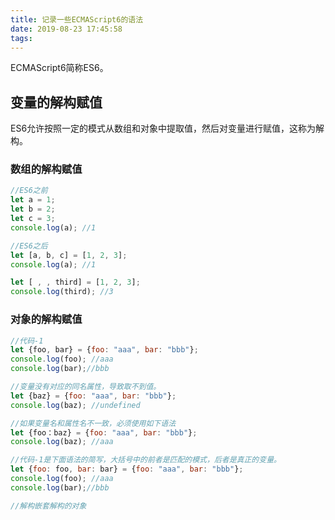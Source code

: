 ```yaml
---
title: 记录一些ECMAScript6的语法
date: 2019-08-23 17:45:58
tags:
---
```


ECMAScript6简称ES6。

<!-- more -->

## 变量的解构赋值
ES6允许按照一定的模式从数组和对象中提取值，然后对变量进行赋值，这称为解构。

### 数组的解构赋值
```JavaScript
//ES6之前
let a = 1;
let b = 2;
let c = 3;
console.log(a); //1

//ES6之后
let [a, b, c] = [1, 2, 3];
console.log(a); //1

let [ , , third] = [1, 2, 3];
console.log(third); //3
```

### 对象的解构赋值
```JavaScript
//代码-1
let {foo, bar} = {foo: "aaa", bar: "bbb"};
console.log(foo); //aaa
console.log(bar);//bbb

//变量没有对应的同名属性，导致取不到值。
let {baz} = {foo: "aaa", bar: "bbb"};
console.log(baz); //undefined

//如果变量名和属性名不一致，必须使用如下语法
let {foo：baz} = {foo: "aaa", bar: "bbb"};
console.log(baz); //aaa

//代码-1是下面语法的简写，大括号中的前者是匹配的模式，后者是真正的变量。
let {foo: foo, bar: bar} = {foo: "aaa", bar: "bbb"};
console.log(foo); //aaa
console.log(bar);//bbb

//解构嵌套解构的对象


```